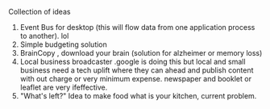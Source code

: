 Collection of ideas

1) Event Bus for desktop (this will flow data from one application process to another). lol 
2) Simple budgeting solution
3) BrainCopy , download your brain (solution for alzheimer or memory loss)
4) Local business broadcaster .google is doing this but local and small business need a tech uplift where they can ahead and publish content with out charge or very minimum expense. newspaper and booklet or leaflet are very ifeffective.
5)  "What's left?" Idea to make food what is your kitchen, current problem.
